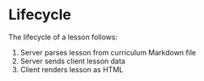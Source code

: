 # Lifecycle

The lifecycle of a lesson follows:

1. Server parses lesson from curriculum Markdown file
2. Server sends client lesson data
3. Client renders lesson as HTML
